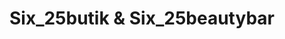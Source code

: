 ---
title: "Six_25butik & Six_25beautybar"
url: /abuja/six_25butik-and-six_25beautybar/
shop: clothes
---